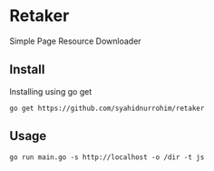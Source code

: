 # Retaker
Simple Page Resource Downloader
## Install
Installing using go get
```
go get https://github.com/syahidnurrohim/retaker
```
## Usage
```
go run main.go -s http://localhost -o /dir -t js
```
